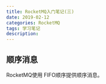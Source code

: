 ```yaml
---
title: RocketMQ入门笔记(三)
date: 2019-02-12
categories: RocketMQ
tags: 学习笔记
description: 
---
```


## 顺序消息

RocketMQ使用 FIFO顺序提供顺序消息。
